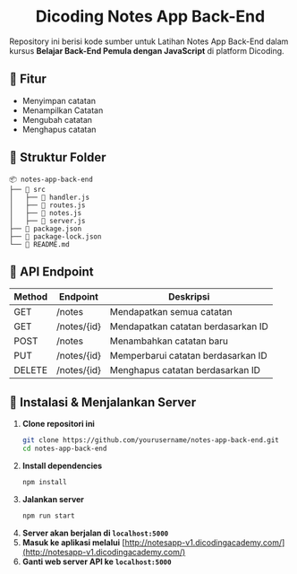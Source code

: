 <h1 align="center">Dicoding Notes App Back-End</h1>

Repository ini berisi kode sumber untuk Latihan Notes App Back-End dalam kursus **Belajar Back-End Pemula dengan JavaScript** di platform Dicoding.

## 📌 Fitur
- Menyimpan catatan
- Menampilkan Catatan
- Mengubah catatan
- Menghapus catatan

## 📂 Struktur Folder
```
📦 notes-app-back-end
├── 📁 src
│   ├── 📄 handler.js
│   ├── 📄 routes.js
│   ├── 📄 notes.js
│   ├── 📄 server.js
├── 📄 package.json
├── 📄 package-lock.json
└── 📄 README.md
```
## 📌 API Endpoint
| Method | Endpoint        | Deskripsi                  |
|--------|---------------|--------------------------|
| GET    | /notes        | Mendapatkan semua catatan |
| GET    | /notes/{id}   | Mendapatkan catatan berdasarkan ID |
| POST   | /notes        | Menambahkan catatan baru |
| PUT    | /notes/{id}   | Memperbarui catatan berdasarkan ID |
| DELETE | /notes/{id}   | Menghapus catatan berdasarkan ID |


## 🔧 Instalasi & Menjalankan Server
1. **Clone repositori ini**
   ```sh
   git clone https://github.com/yourusername/notes-app-back-end.git
   cd notes-app-back-end
   ```
2. **Install dependencies**
   ```sh
   npm install
   ```
3. **Jalankan server**
   ```sh
   npm run start
   ```
4. **Server akan berjalan di `localhost:5000`**
5. **Masuk ke aplikasi melalui**
   [http://notesapp-v1.dicodingacademy.com/](http://notesapp-v1.dicodingacademy.com/)
6. **Ganti web server API ke `localhost:5000`**

